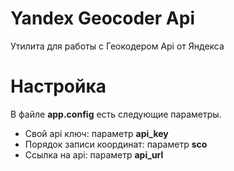 # Yandex Geocoder Api
Утилита для работы с Геокодером Api от Яндекса

# Настройка
В файле **app.config** есть следующие параметры. 

* Свой api ключ:  параметр **api_key**
* Порядок записи координат: параметр **sco**
* Ссылка на api: параметр **api_url**
